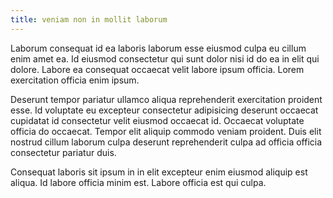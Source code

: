 ```yaml
---
title: veniam non in mollit laborum
---
```


Laborum consequat id ea laboris laborum esse eiusmod culpa eu cillum enim amet ea. Id eiusmod consectetur qui sunt dolor nisi id do ea in elit qui dolore. Labore ea consequat occaecat velit labore ipsum officia. Lorem exercitation officia enim ipsum.

Deserunt tempor pariatur ullamco aliqua reprehenderit exercitation proident esse. Id voluptate eu excepteur consectetur adipisicing deserunt occaecat cupidatat id consectetur velit eiusmod occaecat id. Occaecat voluptate officia do occaecat. Tempor elit aliquip commodo veniam proident. Duis elit nostrud cillum laborum culpa deserunt reprehenderit culpa ad officia officia consectetur pariatur duis.

Consequat laboris sit ipsum in in elit excepteur enim eiusmod aliquip est aliqua. Id labore officia minim est. Labore officia est qui culpa.